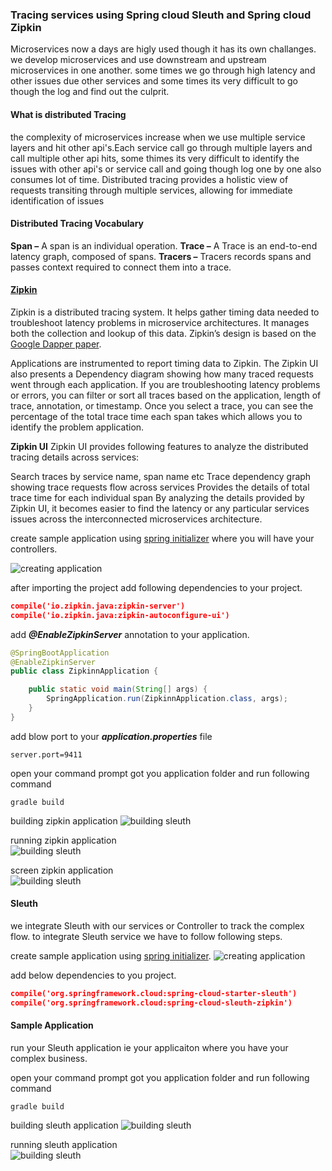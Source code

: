 ### Tracing services using Spring cloud Sleuth and Spring cloud Zipkin

Microservices now a days are higly used though it has its own challanges. we develop microservices and use downstream and upstream microservices in one another. some times we go through high latency and other issues due other services and some times its very difficult to go though the log and find out the culprit.

#### What is distributed Tracing

the complexity of microservices increase when we use multiple service layers and hit other api's.Each service call go through multiple layers and call multiple other api hits, some thimes its very difficult to identify the issues with other api's or service call and going though log one by one also consumes lot of time.
Distributed tracing provides a holistic view of requests transiting through multiple services, allowing for immediate identification of issues


#### Distributed Tracing Vocabulary
**Span –** A span is an individual operation.
**Trace –** A Trace is an end-to-end latency graph, composed of spans.
**Tracers –** Tracers records spans and passes context required to connect them into a trace.


#### [Zipkin](https://zipkin.io/)
Zipkin is a distributed tracing system. It helps gather timing data needed to troubleshoot latency problems in microservice architectures. It manages both the collection and lookup of this data. Zipkin’s design is based on the [Google Dapper paper](https://ai.google/research/pubs/pub36356).

Applications are instrumented to report timing data to Zipkin. The Zipkin UI also presents a Dependency diagram showing how many traced requests went through each application. If you are troubleshooting latency problems or errors, you can filter or sort all traces based on the application, length of trace, annotation, or timestamp. Once you select a trace, you can see the percentage of the total trace time each span takes which allows you to identify the problem application.

**Zipkin UI**
Zipkin UI provides following features to analyze the distributed tracing details across services:

Search traces by service name, span name etc
Trace dependency graph showing trace requests flow across services
Provides the details of total trace time for each individual span
By analyzing the details provided by Zipkin UI, it becomes easier to find the latency or any particular services issues across the interconnected microservices architecture.

create sample application using [spring initializer](https://start.spring.io/) where you will have your controllers.

![creating application](https://github.com/PiyushMittl/Sleuth-and-Zipkin/blob/master/im1_create_zipkin.png)

after importing the project add following dependencies to your project.

``` json
compile('io.zipkin.java:zipkin-server')
compile('io.zipkin.java:zipkin-autoconfigure-ui')
``` 

add ***@EnableZipkinServer*** annotation to your application.

``` java
@SpringBootApplication
@EnableZipkinServer
public class ZipkinnApplication {

	public static void main(String[] args) {
		SpringApplication.run(ZipkinnApplication.class, args);
	}
}
```

add blow port to your ***application.properties*** file

```
server.port=9411
```

open your command prompt got you application folder and run following command
```
gradle build
```

building zipkin application
![building sleuth](https://github.com/PiyushMittl/Sleuth-and-Zipkin/blob/master/im5_building_ziplpkin.png)

running zipkin application  
![building sleuth](https://github.com/PiyushMittl/Sleuth-and-Zipkin/blob/master/im6_running_zipkin.png)

screen zipkin application  
![building sleuth](https://github.com/PiyushMittl/Sleuth-and-Zipkin/blob/master/im7_zipkin_server_screen.png)




#### Sleuth
we integrate Sleuth with our services or Controller to track the complex flow. to integrate Sleuth service we have to follow following steps.

create sample application using [spring initializer](https://start.spring.io/).
![creating application](https://github.com/PiyushMittl/Sleuth-and-Zipkin/blob/master/im2_create_sleuth.png)

add below dependencies to you project.

``` json
compile('org.springframework.cloud:spring-cloud-starter-sleuth')
compile('org.springframework.cloud:spring-cloud-sleuth-zipkin')
```

#### Sample Application
run your Sleuth application ie your applicaiton where you have your complex business.

open your command prompt got you application folder and run following command
```
gradle build
```

building sleuth application
![building sleuth](https://github.com/PiyushMittl/Sleuth-and-Zipkin/blob/master/im3_building_sleuth.png)

running sleuth application  
![building sleuth](https://github.com/PiyushMittl/Sleuth-and-Zipkin/blob/master/im4_running_sleuth.png)




